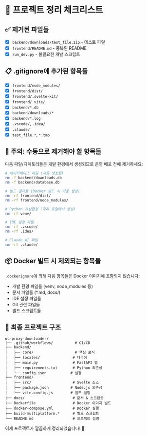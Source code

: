 # 🧹 프로젝트 정리 체크리스트

## ✅ 제거된 파일들
- [x] `backend/downloads/test_file.zip` - 테스트 파일
- [x] `frontend/README.md` - 중복된 README
- [x] `run_dev.py` - 불필요한 개발 스크립트

## 📋 .gitignore에 추가된 항목들
- [x] `frontend/node_modules/`
- [x] `frontend/dist/`
- [x] `frontend/.svelte-kit/`
- [x] `frontend/.vite/`
- [x] `backend/*.db`
- [x] `backend/downloads/*`
- [x] `backend/*.log`
- [x] `.vscode/`, `.idea/`
- [x] `.claude/`
- [x] `test_file.*`, `*.tmp`

## 🚨 주의: 수동으로 제거해야 할 항목들

다음 파일/디렉토리들은 개발 환경에서 생성되므로 운영 배포 전에 제거하세요:

```bash
# 데이터베이스 파일 (자동 생성됨)
rm -f backend/downloads.db
rm -f backend/database.db

# 빌드 결과물 (Docker 빌드 시 자동 생성)
rm -rf frontend/dist/
rm -rf frontend/node_modules/

# Python 가상환경 (각자 로컬에서 생성)
rm -rf venv/

# IDE 설정 파일
rm -rf .vscode/
rm -rf .idea/

# Claude AI 파일
rm -rf .claude/
```

## 📦 Docker 빌드 시 제외되는 항목들

`.dockerignore`에 의해 다음 항목들은 Docker 이미지에 포함되지 않습니다:

- 개발 환경 파일들 (venv, node_modules 등)
- 문서 파일들 (*.md, docs/)
- IDE 설정 파일들
- Git 관련 파일들
- 빌드 스크립트들

## 🎯 최종 프로젝트 구조

```
oc-proxy-downloader/
├── .github/workflows/          # CI/CD
├── backend/
│   ├── core/                   # 핵심 로직
│   ├── locales/               # 다국어
│   ├── main.py                # FastAPI 앱
│   ├── requirements.txt       # Python 의존성
│   └── config.json           # 설정
├── frontend/
│   ├── src/                   # Svelte 소스
│   ├── package.json          # Node.js 의존성
│   └── vite.config.js        # 빌드 설정
├── docs/                      # 문서 & 스크린샷
├── Dockerfile                 # Docker 이미지 빌드
├── docker-compose.yml         # Docker 실행
├── build-multiplatform.*      # 빌드 스크립트
└── README.md                  # 프로젝트 설명
```

이제 프로젝트가 깔끔하게 정리되었습니다! 🎉